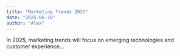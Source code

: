 ```yaml
---
title: "Marketing Trends 2025"
date: "2025-06-10"
author: "Alex"
---
```


In 2025, marketing trends will focus on emerging technologies and customer experience...
